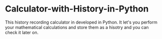 # Calculator-with-History-in-Python
This history recording calculator in developed in Python. It let's you perform your mathematical calculations and store them as a hisotry and you can check it later on.
